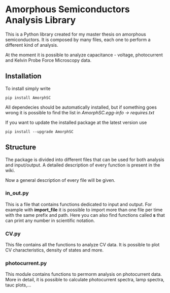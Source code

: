 # Amorphous Semiconductors Analysis Library

This is a Python library created for my master thesis on amorphous semiconductors. It is composed by many files, each one to perform a different kind of analysis. 

At the moment it is possible to analyze capacitance - voltage, photocurrent and Kelvin Probe Force Microscopy data.

## Installation

To install simply write

	pip install AmorphSC
	
All dependecies should be automatically installed, but if something goes wrong it is possible to find the list in *AmorphSC.egg-info -> requires.txt*

If you want to update the installed package at the latest version use

	pip install --upgrade AmorphSC

## Structure

The package is divided into different files that can be used for both analysis and input/output. A detailed description of every function is present in the wiki.

Now a general description of every file will be given.

### in_out.py

This is a file that contains functions dedicated to input and output. For example with **import_file** it is possible to import more than one file per time with the same prefix and path. 
Here you can also find functions called **s** that can print any number in scientific notation.

### CV.py

This file contains all the functions to analyze CV data. It is possible to plot CV characteristics, density of states and more.

### photocurrent.py

This module contains functions to permorm analysis on photocurrent data. More in detail, it is possible to calculate photocurrent spectra, lamp spectra, tauc plots,...
 
